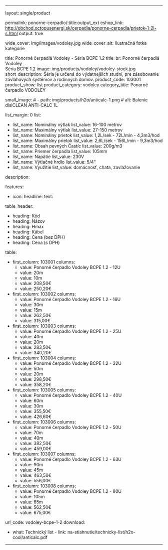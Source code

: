 --- 

layout: single/product

permalink: ponorne-cerpadlo/:title:output_ext
eshop_link: http://obchod.octopusenergi.sk/cerpadla/ponorne-cerpadla/prietok-1-2l-s.html
output: true

wide_cover: img/images/vodoley.jpg
wide_cover_alt: Ilustračná fotka kategórie

title: Ponorné čerpadlá Vodoley - Séria BCPE 1.2
title_br: Ponorné čerpadlá Vodoley <br> Séria BCPE 1.2
image: img/products/vodoley/vodoley-stock.jpg
short_description: Séria je určená do výdatnejších studní, pre zásobovanie závlahových systémov a rodinných domov.
product_code: 103001
product_show: list
product_category: vodoley
category_title: Ponorné čerpadlo VODOLEY

small_image:
    # - path: img/products/h2o/anticalc-1.png
    #   alt: Balenie disiCLEAN ANTI-CALC 1L
 
list_margin: 0
list: 
  - list_name: Nominálny výtlak 
    list_value: 16-100 metrov 
  - list_name: Maximálny výtlak
    list_value: 27-150 metrov
  - list_name: Nominálny prietok 
    list_value: 1,2L/sek - 72L/min - 4,3m3/hod
  - list_name: Maximálny prietok
    list_value: 2,6L/sek - 156L/min - 9,3m3/hod
  - list_name: Obsah pevných Častíc 
    list_value: 200g/m3
  - list_name: Priemer čerpadla 
    list_value: 105mm
  - list_name: Napätie 
    list_value: 230V
  - list_name: Výtlačné hrdlo 
    list_value: 5/4"
  - list_name: Využitie 
    list_value: domácnosť, chata, zavlažovanie

description:

features: 
  - icon: 
    headline: 
    text: 

table_header:
  - heading: Kód
  - heading: Názov
  - heading: Hmax 
  - heading: Kábel 
  - heading: Cena (bez DPH)
  - heading: Cena (s DPH)

table:
  - first_column: 103001
    columns: 
      - value: Ponorné čerpadlo Vodoley BCPE 1.2 - 12U  
      - value: 20m
      - value: 10m
      - value: 208,50€
      - value: 250,20€
  - first_column: 103002
    columns: 
      - value: Ponorné čerpadlo Vodoley BCPE 1.2 - 16U  
      - value: 30m
      - value: 15m
      - value: 262,50€
      - value: 315,00€
  - first_column: 103003
    columns: 
      - value: Ponorné čerpadlo Vodoley BCPE 1.2 - 25U  
      - value: 40m
      - value: 20m
      - value: 283,50€
      - value: 340,20€
  - first_column: 103004
    columns: 
      - value: Ponorné čerpadlo Vodoley BCPE 1.2 - 32U  
      - value: 50m
      - value: 20m
      - value: 298,50€
      - value: 358,20€
  - first_column: 103005
    columns: 
      - value: Ponorné čerpadlo Vodoley BCPE 1.2 - 40U  
      - value: 60m
      - value: 30m
      - value: 355,50€
      - value: 426,60€
  - first_column: 103006
    columns: 
      - value: Ponorné čerpadlo Vodoley BCPE 1.2 - 50U  
      - value: 70m
      - value: 40m
      - value: 382,50€
      - value: 459,00€
  - first_column: 103007
    columns: 
      - value: Ponorné čerpadlo Vodoley BCPE 1.2 - 63U  
      - value: 90m
      - value: 45m
      - value: 463,50€
      - value: 556,00€
  - first_column: 103008
    columns: 
      - value: Ponorné čerpadlo Vodoley BCPE 1.2 - 80U  
      - value: 105m
      - value: 65m
      - value: 562,50€
      - value: 675,00€

url_code: vodoley-bcpe-1-2
download:
  - what: Technický list - 
    link: na-stiahnutie/technicky-list/h2o-cool/anticalc.pdf

---